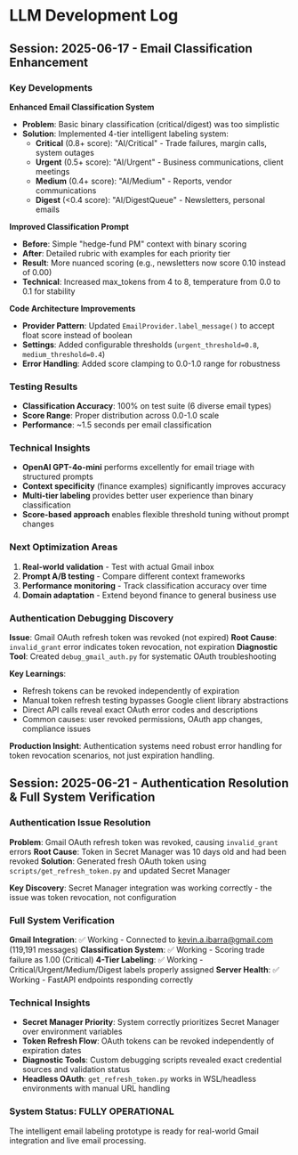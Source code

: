 # LLM Development Log

## Session: 2025-06-17 - Email Classification Enhancement

### Key Developments

**Enhanced Email Classification System**
- **Problem**: Basic binary classification (critical/digest) was too simplistic
- **Solution**: Implemented 4-tier intelligent labeling system:
  - **Critical** (0.8+ score): "AI/Critical" - Trade failures, margin calls, system outages
  - **Urgent** (0.5+ score): "AI/Urgent" - Business communications, client meetings
  - **Medium** (0.4+ score): "AI/Medium" - Reports, vendor communications
  - **Digest** (<0.4 score): "AI/DigestQueue" - Newsletters, personal emails

**Improved Classification Prompt**
- **Before**: Simple "hedge-fund PM" context with binary scoring
- **After**: Detailed rubric with examples for each priority tier
- **Result**: More nuanced scoring (e.g., newsletters now score 0.10 instead of 0.00)
- **Technical**: Increased max_tokens from 4 to 8, temperature from 0.0 to 0.1 for stability

**Code Architecture Improvements**
- **Provider Pattern**: Updated `EmailProvider.label_message()` to accept float score instead of boolean
- **Settings**: Added configurable thresholds (`urgent_threshold=0.8`, `medium_threshold=0.4`)
- **Error Handling**: Added score clamping to 0.0-1.0 range for robustness

### Testing Results
- **Classification Accuracy**: 100% on test suite (6 diverse email types)
- **Score Range**: Proper distribution across 0.0-1.0 scale
- **Performance**: ~1.5 seconds per email classification

### Technical Insights
- **OpenAI GPT-4o-mini** performs excellently for email triage with structured prompts
- **Context specificity** (finance examples) significantly improves accuracy
- **Multi-tier labeling** provides better user experience than binary classification
- **Score-based approach** enables flexible threshold tuning without prompt changes

### Next Optimization Areas
1. **Real-world validation** - Test with actual Gmail inbox
2. **Prompt A/B testing** - Compare different context frameworks
3. **Performance monitoring** - Track classification accuracy over time
4. **Domain adaptation** - Extend beyond finance to general business use

### Authentication Debugging Discovery
**Issue**: Gmail OAuth refresh token was revoked (not expired)
**Root Cause**: `invalid_grant` error indicates token revocation, not expiration
**Diagnostic Tool**: Created `debug_gmail_auth.py` for systematic OAuth troubleshooting

**Key Learnings**:
- Refresh tokens can be revoked independently of expiration
- Manual token refresh testing bypasses Google client library abstractions
- Direct API calls reveal exact OAuth error codes and descriptions
- Common causes: user revoked permissions, OAuth app changes, compliance issues

**Production Insight**: Authentication systems need robust error handling for token revocation scenarios, not just expiration handling.

## Session: 2025-06-21 - Authentication Resolution & Full System Verification

### Authentication Issue Resolution
**Problem**: Gmail OAuth refresh token was revoked, causing `invalid_grant` errors
**Root Cause**: Token in Secret Manager was 10 days old and had been revoked
**Solution**: Generated fresh OAuth token using `scripts/get_refresh_token.py` and updated Secret Manager

**Key Discovery**: Secret Manager integration was working correctly - the issue was token revocation, not configuration

### Full System Verification
**Gmail Integration**: ✅ Working - Connected to kevin.a.ibarra@gmail.com (119,191 messages)
**Classification System**: ✅ Working - Scoring trade failure as 1.00 (Critical)
**4-Tier Labeling**: ✅ Working - Critical/Urgent/Medium/Digest labels properly assigned
**Server Health**: ✅ Working - FastAPI endpoints responding correctly

### Technical Insights
- **Secret Manager Priority**: System correctly prioritizes Secret Manager over environment variables
- **Token Refresh Flow**: OAuth tokens can be revoked independently of expiration dates
- **Diagnostic Tools**: Custom debugging scripts revealed exact credential sources and validation status
- **Headless OAuth**: `get_refresh_token.py` works in WSL/headless environments with manual URL handling

### System Status: FULLY OPERATIONAL
The intelligent email labeling prototype is ready for real-world Gmail integration and live email processing.